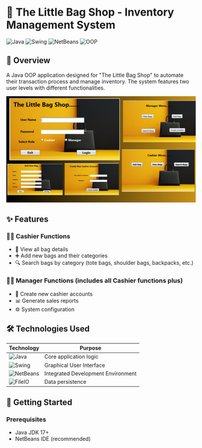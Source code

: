 # 👜 The Little Bag Shop - Inventory Management System

![Java](https://img.shields.io/badge/Java-17-blue?logo=java)
![Swing](https://img.shields.io/badge/GUI-Java%20Swing-orange)
![NetBeans](https://img.shields.io/badge/IDE-NetBeans%2018-red)
![OOP](https://img.shields.io/badge/Paradigm-OOP-brightgreen)

## 🌟 Overview
A Java OOP application designed for "The Little Bag Shop" to automate their transaction process and manage inventory. The system features two user levels with different functionalities.

![System Screenshot](https://github.com/Krisha1026/Inventory_management_system/blob/cfc33428dda3e90f1f5c618df818a56900ab41e3/1.png)

## ✨ Features

### 👩‍💼 Cashier Functions
- 👀 View all bag details
- ➕ Add new bags and their categories
- 🔍 Search bags by category (tote bags, shoulder bags, backpacks, etc.)

### 👨‍💼 Manager Functions (includes all Cashier functions plus)
- 👥 Create new cashier accounts
- 📊 Generate sales reports
- ⚙️ System configuration

## 🛠️ Technologies Used
| Technology | Purpose |
|------------|---------|
| ![Java](https://img.shields.io/badge/-Java-007396?logo=java&logoColor=white) | Core application logic |
| ![Swing](https://img.shields.io/badge/-Swing-4EAA25) | Graphical User Interface |
| ![NetBeans](https://img.shields.io/badge/-NetBeans-1B6AC6) | Integrated Development Environment |
| ![FileIO](https://img.shields.io/badge/-File%20IO-4285F4) | Data persistence |

## 🚀 Getting Started

### Prerequisites
- Java JDK 17+
- NetBeans IDE (recommended)

